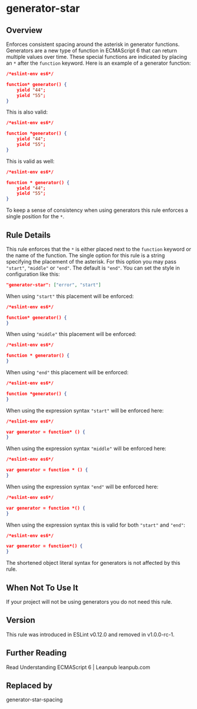 
# generator-star
## Overview

Enforces consistent spacing around the asterisk in generator functions.
Generators are a new type of function in ECMAScript 6 that can return multiple values over time.
These special functions are indicated by placing an `*` after the `function` keyword.
Here is an example of a generator function:

```json
/*eslint-env es6*/

function* generator() {
    yield "44";
    yield "55";
}
```
This is also valid:

```json
/*eslint-env es6*/

function *generator() {
    yield "44";
    yield "55";
}
```
This is valid as well:

```json
/*eslint-env es6*/

function * generator() {
    yield "44";
    yield "55";
}
```
To keep a sense of consistency when using generators this rule enforces a single position for the `*`.
## Rule Details
This rule enforces that the `*` is either placed next to the `function` keyword or the name of the function. The single
option for this rule is a string specifying the placement of the asterisk. For this option you may pass
`"start"`, `"middle"` or `"end"`. The default is `"end"`.
You can set the style in configuration like this:

```json
"generator-star": ["error", "start"]
```
When using `"start"` this placement will be enforced:

```json
/*eslint-env es6*/

function* generator() {
}
```
When using `"middle"` this placement will be enforced:

```json
/*eslint-env es6*/

function * generator() {
}
```
When using `"end"` this placement will be enforced:

```json
/*eslint-env es6*/

function *generator() {
}
```
When using the expression syntax `"start"` will be enforced here:

```json
/*eslint-env es6*/

var generator = function* () {
}
```
When using the expression syntax `"middle"` will be enforced here:

```json
/*eslint-env es6*/

var generator = function * () {
}
```
When using the expression syntax `"end"` will be enforced here:

```json
/*eslint-env es6*/

var generator = function *() {
}
```
When using the expression syntax this is valid for both `"start"` and `"end"`:

```json
/*eslint-env es6*/

var generator = function*() {
}
```
The shortened object literal syntax for generators is not affected by this rule.
## When Not To Use It
If your project will not be using generators you do not need this rule.
## Version
This rule was introduced in ESLint v0.12.0
                 and removed in v1.0.0-rc-1.
## Further Reading





Read Understanding ECMAScript 6 | Leanpub 
 leanpub.com






## Replaced by
generator-star-spacing